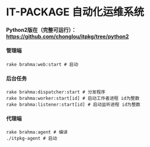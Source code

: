 IT-PACKAGE 自动化运维系统
==========

#### Python2版在（完整可运行）：https://github.com/chonglou/itpkg/tree/python2

#### 管理端
    rake brahma:web:start # 启动
    
#### 后台任务
    rake brahma:dispatcher:start # 分发程序 
    rake brahma:worker:start[id] # 启动工作者进程 id为整数
    rake brahma:listener:start[id] # 启动监听进程 id为整数

#### 代理端
    rake brahma:agent # 编译
    ./itpkg-agent # 启动

